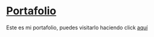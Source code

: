 # [Portafolio](https://bastianparedes.com/)

Este es mi portafolio, puedes visitarlo haciendo click [aquí](https://bastianparedes.com/)
